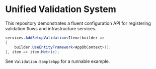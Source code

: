 # Unified Validation System

This repository demonstrates a fluent configuration API for registering validation flows and infrastructure services.

```csharp
services.AddSetupValidation<Item>(builder =>
{
    builder.UseEntityFramework<AppDbContext>();
}, item => item.Metric);
```

See `Validation.SampleApp` for a runnable example.
